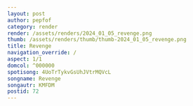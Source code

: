 ```yaml
---
layout: post
author: pepfof
category: render
render: /assets/renders/2024_01_05_revenge.png
thumb: /assets/renders/thumb/thumb-2024_01_05_revenge.png
title: Revenge
navigation_override: /
aspect: 1/1
domcol: ^000000
spotisong: 4UoTrTykvGsUhJVtrMQVcL
songname: Revenge
songautr: KMFDM
postid: 72
---
```


<!--USER BEGIN 1-->

<!--USER END 1-->

<!--more-->
<!--USER BEGIN 2-->

<!--USER END 2-->

